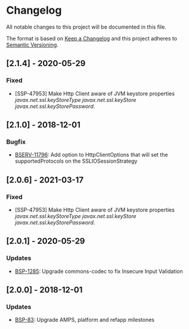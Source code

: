 # Changelog
All notable changes to this project will be documented in this file.

The format is based on [Keep a Changelog](http://keepachangelog.com/en/1.0.0/)
and this project adheres to [Semantic Versioning](http://semver.org/spec/v2.0.0.html).

## [2.1.4] - 2020-05-29

### Fixed
- [SSP-47953] Make Http Client aware of JVM keystore properties *javax.net.ssl.keyStoreType* *javax.net.ssl.keyStore* *javax.net.ssl.keyStorePassword*.

## [2.1.0] - 2018-12-01

### Bugfix
- [BSERV-11796]: Add option to HttpClientOptions that will set the supportedProtocols on the SSLIOSessionStrategy

[BSERV-11796]: https://jira.atlassian.com/browse/BSERV-11796

## [2.0.6] - 2021-03-17

### Fixed
- [SSP-47953] Make Http Client aware of JVM keystore properties *javax.net.ssl.keyStoreType* *javax.net.ssl.keyStore* *javax.net.ssl.keyStorePassword*.

## [2.0.1] - 2020-05-29

### Updates
- [BSP-1285]: Upgrade commons-codec to fix Insecure Input Validation

[BSP-1285]: https://bulldog.internal.atlassian.com/browse/BSP-1285

## [2.0.0] - 2018-12-01

### Updates
- [BSP-83]: Upgrade AMPS, platform and refapp milestones

[BSP-83]: https://bulldog.internal.atlassian.com/browse/BSP-83